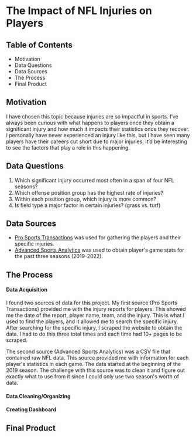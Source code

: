 # The Impact of NFL Injuries on Players

## Table of Contents

- Motivation
- Data Questions
- Data Sources
- The Process
- Final Product

## Motivation

I have chosen this topic because injuries are so impactful in sports. I’ve always been curious with what happens to players once they obtain a significant injury and how much it impacts their statistics once they recover. I personally have never experienced an injury like this, but I have seen many players have their careers cut short due to major injuries. It’d be interesting to see the factors that play a role in this happening.

## Data Questions

1) Which significant injury occurred most often in a span of four NFL seasons?
2) Which offense position group has the highest rate of injuries? 
3) Within each position group, which injury is more common? 
4) Is field type a major factor in certain injuries? (grass vs. turf) 


## Data Sources

- [Pro Sports Transactions](https://www.prosportstransactions.com/football/Search/Search.php) was used for gathering the players and their specific injuries.
- [Advanced Sports Analytics](https://www.advancedsportsanalytics.com/nfl-raw-data) was used to obtain player's game stats for the past three seasons (2019-2022).

## The Process

#### Data Acquisition

I found two sources of data for this project. My first source (Pro Sports Transactions) provided me with the injury reports for players. This showed me the date of the report, player name, team, and the injury. This is what I used to find the players, and it allowed me to search the specific injury. After searching for the specific injury, I scraped the website to obtain the data. I had to do this three total times and each time had 10+ pages to be scraped. 

The second source (Advanced Sports Analytics) was a CSV file that contained raw NFL data. This source provided me with information for each player's statistics in each game. The data started at the beginning of the 2019 season. The challenge with this source was to clean it and figure out exactly what to use from it since I could only use two season's worth of data.

#### Data Cleaning/Organizing



#### Creating Dashboard


## Final Product
